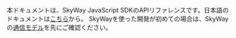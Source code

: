 本ドキュメントは、SkyWay JavaScript SDKのAPIリファレンスです。日本語のドキュメントは[こちら](peer.md)から。
SkyWayを使った開発が初めての場合は、SkyWayの[通信モデル](https://webrtc.ecl.ntt.com/communication-model.html)を先にご確認ください。
